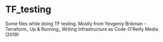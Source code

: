 # TF_testing
Some files while doing TF testing. Mostly from 
Yevgeniy Brikman - Terraform_ Up & Running_ Writing Infrastructure as Code-O'Reilly Media (2019)

